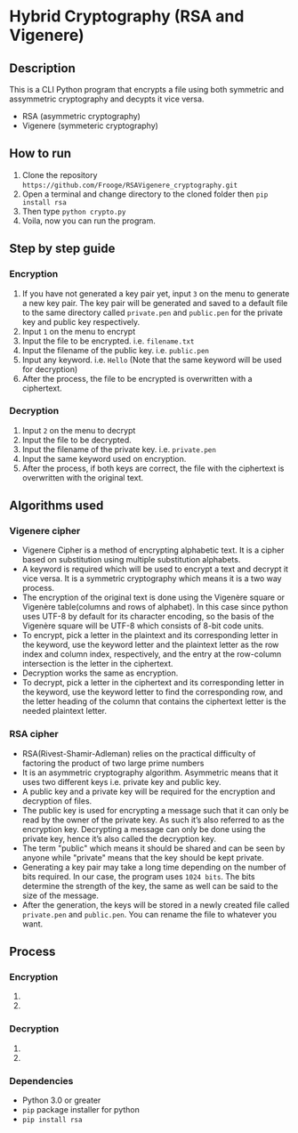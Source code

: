 # Hybrid Cryptography (RSA and Vigenere)

## Description
This is a CLI Python program that encrypts a file using both symmetric and assymmetric cryptography and decypts it vice versa.
* RSA (asymmetric cryptography)
* Vigenere (symmeteric cryptography)

## How to run
1. Clone the repository `https://github.com/Frooge/RSAVigenere_cryptography.git`
2. Open a terminal and change directory to the cloned folder then `pip install rsa`
3. Then type `python crypto.py`
4. Voila, now you can run the program.

## Step by step guide
### Encryption
1. If you have not generated a key pair yet, input `3` on the menu to generate a new key pair.
The key pair will be generated and saved to a default file to the same directory called `private.pen` and `public.pen`
for the private key and public key respectively. 
2. Input `1` on the menu to encrypt
3. Input the file to be encrypted. i.e. `filename.txt`
4. Input the filename of the public key. i.e. `public.pen`
5. Input any keyword. i.e. `Hello` (Note that the same keyword will be used for decryption)
6. After the process, the file to be encrypted is overwritten with a ciphertext.

### Decryption
1. Input `2` on the menu to decrypt
2. Input the file to be decrypted.
3. Input the filename of the private key. i.e. `private.pen`
4. Input the same keyword used on encryption.
5. After the process, if both keys are correct, the file with the ciphertext is overwritten with the original text.


## Algorithms used
### Vigenere cipher
* Vigenere Cipher is a method of encrypting alphabetic text. It is a cipher based on substitution using multiple substitution alphabets.
* A keyword is required which will be used to encrypt a text and decrypt it vice versa. It is a symmetric cryptography which means it is a two way process.
* The encryption of the original text is done using the Vigenère square or Vigenère table(columns and rows of alphabet). In this case since python uses UTF-8 by default for its character encoding, so the basis of the Vigenère square will be UTF-8 which consists of 8-bit code units.
* To encrypt, pick a letter in the plaintext and its corresponding letter in the keyword, use the keyword letter and the plaintext letter as the row index and column index, respectively, and the entry at the row-column intersection is the letter in the ciphertext.
* Decryption works the same as encryption.
* To decrypt, pick a letter in the ciphertext and its corresponding letter in the keyword, use the keyword letter to find the corresponding row, and the letter heading of the column that contains the ciphertext letter is the needed plaintext letter.

### RSA cipher
* RSA(Rivest-Shamir-Adleman) relies on the practical difficulty of factoring the product of two large prime numbers
* It is an asymmetric cryptography algorithm. Asymmetric means that it uses two different keys i.e. private key and public key.
* A public key and a private key will be required for the encryption and decryption of files.
* The public key is used for encrypting a message such that it can only be read by the owner of the private key.
As such it’s also referred to as the encryption key. Decrypting a message can only be done using the private key, hence it’s also called the decryption key.
*  The term "public" which means it should be shared and can be seen by anyone while "private" means that the key should be kept private.
* Generating a key pair may take a long time depending on the number of bits required. In our case, the program uses `1024 bits`. The bits determine the strength of the key, the same as well can be said to the size of the message.
* After the generation, the keys will be stored in a newly created file called `private.pen` and `public.pen`. You can rename the file to whatever you want. 


## Process
### Encryption
1. 
2.


### Decryption
1.
2.


### Dependencies
* Python 3.0 or greater
* `pip` package installer for python
* `pip install rsa`
